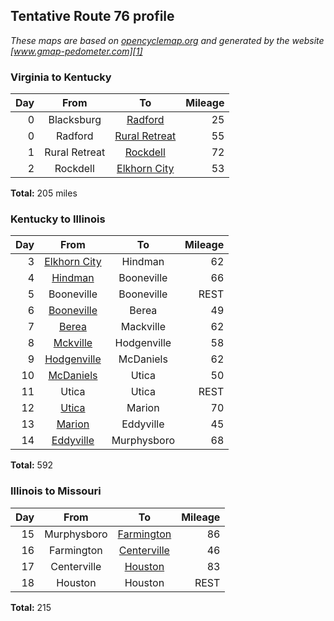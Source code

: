 ## Tentative Route 76 profile

*These maps are based on [opencyclemap.org][0] and generated by the website [www.gmap-pedometer.com][1]*

### Virginia to Kentucky
| Day | From          |       To           | Mileage |
|----:|:-------------:|:------------------:|--------:|
|  0  | Blacksburg    | [Radford][2]       |      25 |
|  0  | Radford       | [Rural Retreat][3] |      55 |
|  1  | Rural Retreat | [Rockdell][4]      |      72 |
|  2  | Rockdell      | [Elkhorn City][5]  |      53 |

**Total:** 205 miles

### Kentucky to Illinois
| Day | From              |       To     | Mileage |
|----:|:-----------------:|:------------:|--------:|
|  3  | [Elkhorn City][6] | Hindman      |      62 |
|  4  | [Hindman][7]      | Booneville   |      66 |
|  5  | Booneville        | Booneville   |    REST |
|  6  | [Booneville][8]   | Berea        |      49 |
|  7  | [Berea][9]        | Mackville    |      62 |
|  8  | [Mckville][10]    | Hodgenville  |      58 |
|  9  | [Hodgenville][11] | McDaniels    |      62 |
| 10  | [McDaniels][12]   | Utica        |      50 |
| 11  | Utica             | Utica        |    REST |
| 12  | [Utica][13]       | Marion       |      70 |
| 13  | [Marion][14]      | Eddyville    |      45 |
| 14  | [Eddyville][15]   | Murphysboro  |      68 |

**Total:** 592

### Illinois to Missouri
| Day | From          |       To          | Mileage |
|----:|:-------------:|:-----------------:|--------:|
| 15  | Murphysboro   | [Farmington][16]  |      86 |
| 16  | Farmington    | [Centerville][17] |      46 |
| 17  | Centerville   | [Houston][18]     |      83 |
| 18  | Houston       | Houston           |    REST |

**Total:** 215

[0]: http://opencyclemap.org "open cycle map"
[1]: http://www.gmap-pedometer.com "gmap-pedometer"
[2]: http://www.gmap-pedometer.com/?r=6211651 "Bburg to Radford"
[3]: http://www.gmap-pedometer.com/?r=6211653 "Radford to Rural Retreat"
[4]: http://www.gmap-pedometer.com/?r=6220038 "Rural Retreat to Rockdell"
[5]: http://www.gmap-pedometer.com/?r=6220040 "Rockdell to Elkhorn City"
[6]: http://www.gmap-pedometer.com/?r=6220049 "Elkhorn City to Hindman"
[7]: http://www.gmap-pedometer.com/?r=6220062 "Hindman to Booneville"
[8]: http://www.gmap-pedometer.com/?r=6220073 "Booneville to Berea"
[9]: http://www.gmap-pedometer.com/?r=6220552 "Berea to Mackville"
[10]: http://www.gmap-pedometer.com/?r=6221631 "Mackville to Hodgenville"
[11]: http://www.gmap-pedometer.com/?r=6221633 "Hodgenville to McDaniels"
[12]: http://www.gmap-pedometer.com/?r=6221638 "McDaniels to Utica"
[13]: http://www.gmap-pedometer.com/?r=6221695 "Utica to Marion"
[14]: http://www.gmap-pedometer.com/?r=6221712 "Marion to Eddyville"
[15]: http://www.gmap-pedometer.com/?r=6221720 "Eddyville to Murphysboro"
[16]: http://www.gmap-pedometer.com/?r=6221728 "Murphysboro to Farmington"
[17]: http://www.gmap-pedometer.com/?r=6221736 "Farmington to Centerville"
[18]: http://www.gmap-pedometer.com/?r=6221741 "Centerville to Houston"
